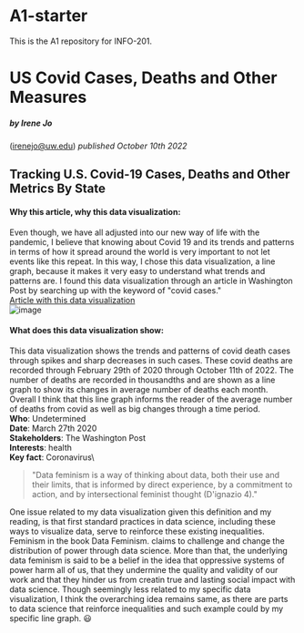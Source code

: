 # A1-starter

This is the A1 repository for INFO-201.
# **US Covid Cases, Deaths and Other Measures**
 ##### by Irene Jo
 (irenejo@uw.edu)
 *published October 10th 2022*

 ## Tracking U.S. Covid-19 Cases, Deaths and Other Metrics By State
 #### Why this article, why this data visualization:
Even though, we have all adjusted into our new way of life with the pandemic, I believe that knowing about Covid 19 and its trends and patterns in terms of how it spread around the world is very important to not let events like this repeat. In this way, I chose this data visualization, a line graph, because it makes it very easy to understand what trends and patterns are. I found this data visualization through an article in Washington Post by searching up with the keyword of "covid cases."\
[Article with this data visualization](https://www.washingtonpost.com/graphics/2020/national/coronavirus-us-cases-deaths/?state=US)\
![image]("C:\Users\irene\OneDrive\Documents\info201\assignments\a1-ireneonionionring1588\images\A1-visualizations\DataVisualization.png")
 #### What does this data visualization show:
This data visualization shows the trends and patterns of covid death cases through spikes and sharp decreases in such cases. These covid deaths are recorded through February 29th of 2020 through October 11th of 2022. The number of deaths are recorded in thousandths and are shown as a line graph to show its changes in average number of deaths each month. Overall I think that this line graph informs the reader of the average number of deaths from covid as well as big changes through a time period. \
**Who**: Undetermined \
**Date**: March 27th 2020\
**Stakeholders**: The Washington Post\
**Interests**: health \
**Key fact**: Coronavirus\
> "Data feminism is a way of thinking about data, both their use and their limits, that is informed by direct experience, by a commitment to action, and by intersectional feminist thought (D'ignazio 4)."

 One issue related to my data visualization given this definition and my reading, is that first standard practices in data science, including these ways to visualize data, serve to reinforce these existing inequalities. Feminism in the book Data Feminism. claims to challenge and change the distribution of power through data science. More than that, the underlying data feminism is said to be a belief in the idea that oppressive systems of power harm all of us, that they undermine the quality and validity of our work and that they hinder us from creatin true and lasting social impact with data science. Though seemingly less related to my specific data visualization, I think the overarching idea remains same, as there are parts to data science that reinforce inequalities and such example could by my specific line graph.
 :smiley:
